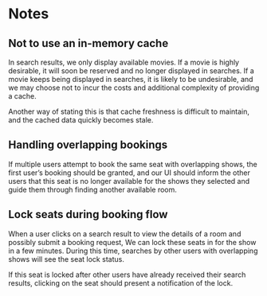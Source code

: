# Notes

## Not to use an in-memory cache
In search results, we only display available movies. If a movie is highly desirable, it will soon be reserved and no longer displayed in searches. If a movie keeps being displayed in searches, it is likely to be undesirable, and we may choose not to incur the costs and additional complexity of providing a cache. 

Another way of stating this is that cache freshness is difficult to maintain, and the cached data quickly becomes stale.

## Handling overlapping bookings

If multiple users attempt to book the same seat with overlapping shows, the first user’s booking should be granted, and our UI should inform the other users that this seat is no longer available for the shows they selected and guide them through finding another available room.

## Lock seats during booking flow

When a user clicks on a search result to view the details of a room and possibly submit a booking request, We can lock these seats in for the show in a few minutes. During this time, searches by other users with overlapping shows will see the seat lock status.

If this seat is locked after other users have already received their search results, clicking on the seat should present a notification of the lock.